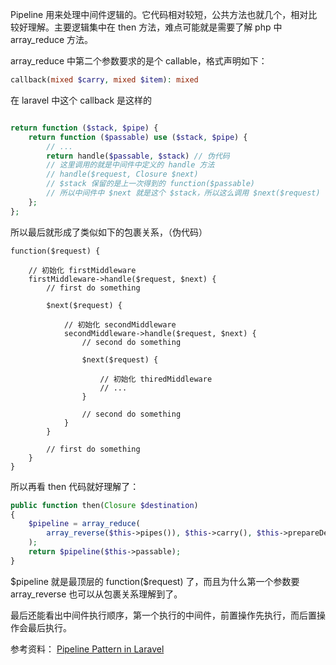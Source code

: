 Pipeline 用来处理中间件逻辑的。它代码相对较短，公共方法也就几个，相对比较好理解。主要逻辑集中在 then 方法，难点可能就是需要了解 php 中 array_reduce 方法。

array_reduce 中第二个参数要求的是个 callable，格式声明如下：
```php
callback(mixed $carry, mixed $item): mixed
```

在 laravel 中这个 callback 是这样的
```php

return function ($stack, $pipe) {
    return function ($passable) use ($stack, $pipe) {
        // ...
        return handle($passable, $stack) // 伪代码
        // 这里调用的就是中间件中定义的 handle 方法
        // handle($request, Closure $next)
        // $stack 保留的是上一次得到的 function($passable)
        // 所以中间件中 $next 就是这个 $stack，所以这么调用 $next($request)
    };
};

```

所以最后就形成了类似如下的包裹关系，（伪代码）
```
function($request) {

    // 初始化 firstMiddleware
    firstMiddleware->handle($request, $next) {
        // first do something

        $next($request) {

            // 初始化 secondMiddleware
            secondMiddleware->handle($request, $next) {
                // second do something

                $next($request) {

                    // 初始化 thiredMiddleware
                    // ...
                }

                // second do something
            }
        }
        
        // first do something
    }
}
```

所以再看 then 代码就好理解了：
```php
public function then(Closure $destination)
{
    $pipeline = array_reduce(
        array_reverse($this->pipes()), $this->carry(), $this->prepareDestination($destination)
    );
    return $pipeline($this->passable);
}
```

\$pipeline 就是最顶层的 function($request) 了，而且为什么第一个参数要 array_reverse 也可以从包裹关系理解到了。

最后还能看出中间件执行顺序，第一个执行的中间件，前置操作先执行，而后置操作会最后执行。


参考资料：
[Pipeline Pattern in Laravel](https://dev.to/abrardev99/pipeline-pattern-in-laravel-278p)


